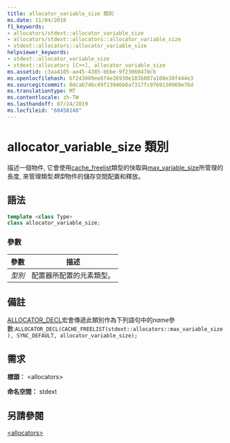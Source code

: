 ```yaml
---
title: allocator_variable_size 類別
ms.date: 11/04/2016
f1_keywords:
- allocators/stdext::allocator_variable_size
- allocators/stdext::allocators::allocator_variable_size
- stdext::allocators::allocator_variable_size
helpviewer_keywords:
- stdext::allocator_variable_size
- stdext::allocators [C++], allocator_variable_size
ms.assetid: c3aa4105-ae45-4385-bbbe-9f23060478cb
ms.openlocfilehash: bf243089ee8f4e26930e183b007a108e38f444e3
ms.sourcegitcommit: 0dcab746c49f13946b0a7317fc9769130969e76d
ms.translationtype: MT
ms.contentlocale: zh-TW
ms.lasthandoff: 07/24/2019
ms.locfileid: "68458148"
---
```

# <a name="allocatorvariablesize-class"></a>allocator_variable_size 類別

描述一個物件, 它會使用[cache_freelist](../standard-library/cache-freelist-class.md)類型的快取與[max_variable_size](../standard-library/max-variable-size-class.md)所管理的長度, 來管理類型*類型*物件的儲存空間配置和釋放。

## <a name="syntax"></a>語法

```cpp
template <class Type>
class allocator_variable_size;
```

### <a name="parameters"></a>參數

|參數|描述|
|---------------|-----------------|
|*型別*|配置器所配置的元素類型。|

## <a name="remarks"></a>備註

[ALLOCATOR_DECL](../standard-library/allocators-functions.md#allocator_decl)宏會傳遞此類別作為下列語句中的*name*參數:`ALLOCATOR_DECL(CACHE_FREELIST(stdext::allocators::max_variable_size), SYNC_DEFAULT, allocator_variable_size);`

## <a name="requirements"></a>需求

**標頭︰** \<allocators>

**命名空間：** stdext

## <a name="see-also"></a>另請參閱

[\<allocators>](../standard-library/allocators-header.md)
